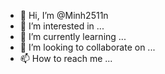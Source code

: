 - 👋 Hi, I’m @Minh2511n
- 👀 I’m interested in ...
- 🌱 I’m currently learning ...
- 💞️ I’m looking to collaborate on ...
- 📫 How to reach me ...

<!---
Minh2511n/Minh2511n is a ✨ special ✨ repository because its `README.md` (this file) appears on your GitHub profile.
You can click the Preview link to take a look at your changes.
--->

